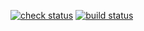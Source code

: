 [![check status](https://github.com/winsphinx/covid/actions/workflows/check.yml/badge.svg)](https://github.com/winsphinx/covid/actions/workflows/check.yml)
[![build status](https://github.com/winsphinx/covid/actions/workflows/build.yml/badge.svg)](https://github.com/winsphinx/covid/actions/workflows/build.yml)